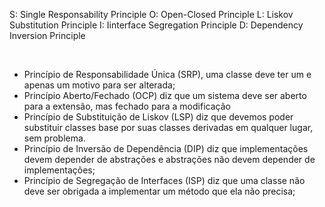 S: Single Responsability Principle
O: Open-Closed Principle
L: Liskov Substitution Principle
I: Iinterface Segregation Principle
D: Dependency Inversion Principle

<br>

- Princípio de Responsabilidade Única (SRP), uma classe deve ter um e apenas um motivo para ser alterada;
- Princípio Aberto/Fechado (OCP) diz que um sistema deve ser aberto para a extensão, mas fechado para a modificação
- Princípio de Substituição de Liskov (LSP) diz que devemos poder substituir classes base por suas classes derivadas em qualquer lugar, sem problema.
- Princípio de Inversão de Dependência (DIP) diz que implementações devem depender de abstrações e abstrações não devem depender de implementações;
- Princípio de Segregação de Interfaces (ISP) diz que uma classe não deve ser obrigada a implementar um método que ela não precisa;
